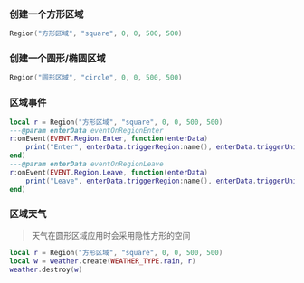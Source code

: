 ### 创建一个方形区域

```lua
Region("方形区域", "square", 0, 0, 500, 500)
```

### 创建一个圆形/椭圆区域

```lua
Region("圆形区域", "circle", 0, 0, 500, 500)
```

### 区域事件

```lua
local r = Region("方形区域", "square", 0, 0, 500, 500)
---@param enterData eventOnRegionEnter
r:onEvent(EVENT.Region.Enter, function(enterData)
    print("Enter", enterData.triggerRegion:name(), enterData.triggerUnit:name())
end)
---@param enterData eventOnRegionLeave
r:onEvent(EVENT.Region.Leave, function(enterData)
    print("Leave", enterData.triggerRegion:name(), enterData.triggerUnit:name())
end)
```

### 区域天气

> 天气在圆形区域应用时会采用隐性方形的空间

```lua
local r = Region("方形区域", "square", 0, 0, 500, 500)
local w = weather.create(WEATHER_TYPE.rain, r)
weather.destroy(w)
```
